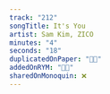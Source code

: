 ```yaml
---
track: "212"
songTitle: It's You
artist: Sam Kim, ZICO
minutes: "4"
seconds: "18"
duplicatedOnPaper: "👍🏻"
addedOnRYM: "👍🏻"
sharedOnMonoquin: ❌
---
```

